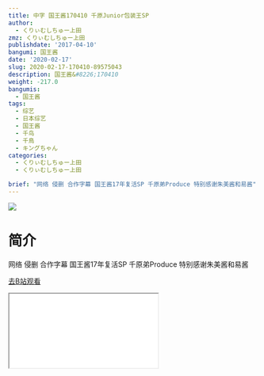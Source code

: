 ```yaml
---
title: 中字 国王酱170410 千原Junior包装王SP
author:
  - くりぃむしちゅー上田
zmz: くりぃむしちゅー上田
publishdate: '2017-04-10'
bangumi: 国王酱
date: '2020-02-17'
slug: 2020-02-17-170410-89575043
description: 国王酱&#8226;170410
weight: -217.0
bangumis:
  - 国王酱
tags:
  - 综艺
  - 日本综艺
  - 国王酱
  - 千鸟
  - 千鳥
  - キングちゃん
categories:
  - くりぃむしちゅー上田
  - くりぃむしちゅー上田

brief: "网络 侵删 合作字幕 国王酱17年复活SP 千原弟Produce 特别感谢朱美酱和易酱"
---
```

![](https://raw.githubusercontent.com/tcgriffith/owaraisite/master/static/tmpimg/cfa9dc6b4ce5fdde1d12d6d8686324924621b309.jpg.480.jpg)
# 简介  
网络
侵删 合作字幕
国王酱17年复活SP 千原弟Produce
特别感谢朱美酱和易酱  

[去B站观看](https://www.bilibili.com/video/av89575043/)
<div class ="resp-container"><iframe class="testiframe" src="//player.bilibili.com/player.html?aid=89575043"", scrolling="no", allowfullscreen="true" > </iframe></div> 
